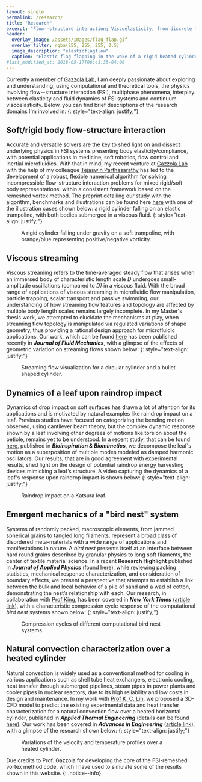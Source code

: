 ```yaml
---
layout: single
permalink: /research/
title: "Research"
excerpt: "Flow--structure interaction; Viscoelasticity, from discrete to the continuum"
header:
  overlay_image: /assets/images/flag_flap.gif
  overlay_filter: rgba(255, 255, 255, 0.5)
  image_description: "elasticflagflow"
  caption: "Elastic flag flapping in the wake of a rigid heated cylinder at Re=200"
#last_modified_at: 2018-05-17T08:41:35-04:00
---
```


Currently a member of <a href="https://mattia-lab.com/">Gazzola Lab</a>, I am deeply
passionate about exploring and understanding, using computational and theoretical tools,
the physics involving flow--structure interaction (FSI), multiphase phenomena,
interplay between elasticity and fluid dynamics of FSI systems and continuum viscoelasticity.
Below, you can find brief descriptions of the research domains I'm involved in:
{: style="text-align: justify;"}

## Soft/rigid body flow-structure interaction

Accurate and versatile solvers are the key to shed light on and dissect underlying physics in
FSI systems presenting body elasticity/compliance, with potential applications in medicine, soft
robotics, flow control and inertial microfluidics. With that in mind, my recent venture at
[Gazzola Lab](https://mattia-lab.com/) with the help of my colleague
[Tejaswin Parthasarathy](https://parthas1.github.io/) has led to the development of a robust, 
flexible numerical algorithm for solving incompressible flow–structure interaction problems
for mixed rigid/soft body representations, within a consistent framework based on the
remeshed vortex method. The preprint detailing our study with the algorithm, benchmarks and
illustrations can be found here [here](https://arxiv.org/pdf/2011.09669.pdf) with one of the
illustration cases shown below: a rigid cylinder falling on an elastic trampoline, with both
bodies submerged in a viscous fluid.
{: style="text-align: justify;"}

<figure class="align-center">
  <img src="{{site.url}}{{site.baseurl}}/assets/images/tramp.gif" alt="">
  <figcaption>A rigid cylinder falling under gravity on a soft trampoline, with orange/blue
representing positive/negative vorticity.</figcaption>
</figure>

## Viscous streaming

Viscous streaming refers to the time-averaged steady flow that arises when an immersed body
of characteristic length scale *D* undergoes small-amplitude oscillations (compared to *D)*
in a viscous fluid. With the broad range of applications of viscous streaming in microfluidic
flow manipulation, particle trapping, scalar transport and passive swimming, our understanding
of how streaming flow features and topology are affected by multiple body length scales remains
largely incomplete. In my Master's thesis work, we attempted to elucidate the mechanisms
at play, when streaming flow topology is manipulated via regulated variations of shape geometry,
thus providing a rational design approach for microfluidic applications. Our work, which can be
found [here](/assets/paps/curv.pdf) has been published recently in ***Journal of Fluid Mechanics***,
with a glimpse of the effects of geometric variation on streaming flows shown below:
{: style="text-align: justify;"}

<figure class="align-center">
  <img src="{{site.url}}{{site.baseurl}}/assets/images/stream.gif" alt="">
  <figcaption>Streaming flow visualization for a circular cylinder and a bullet
  shaped cylinder.</figcaption>
</figure>

## Dynamics of a leaf upon raindrop impact

Dynamics of drop impact on soft surfaces has drawn a lot of attention for its applications and
is motivated by natural examples like raindrop impact on a leaf. Previous studies have focused
on categorizing the bending motion observed, using cantilever beam theory, but the complex dynamic
response shown by a leaf involving other degrees of motions like torsion about the petiole,
remains yet to be understood. In a recent study, that can be found [here](/assets/paps/leaf.pdf),
published in ***Bioinspiration & Biomimetics***, we decompose the leaf's motion as a superposition
of multiple modes modeled as damped harmonic oscillators. Our results, that are in good agreement with
experimental results, shed light on the design of potential raindrop energy harvesting devices
mimicking a leaf’s structure. A video capturing the dynamics of a leaf's response upon raindrop
impact is shown below:
{: style="text-align: justify;"}

<figure class="align-center">
  <img src="{{site.url}}{{site.baseurl}}/assets/images/leaf.gif" alt="">
  <figcaption>Raindrop impact on a Katsura leaf.</figcaption>
</figure>

## Emergent mechanics of a "bird nest" system

Systems of randomly packed, macroscopic elements, from jammed spherical grains to tangled
long filaments, represent a broad class of disordered meta-materials with a wide range
of applications and manifestations in nature. A *bird nest* presents itself at an interface
between hard round grains described by granular physics to long soft filaments, the center
of textile material science. In a recent **Research Highlight** published in
***Journal of Applied Physics*** (found [here](/assets/paps/nest.pdf)), while reviewing packing
statistics, mechanical response characterization, and consideration of boundary effects,
we present a perspective that attempts to establish a link between the bulk and local behavior
of a pile of sand and a wad of cotton, demonstrating the nest’s relationship with each.
Our research, in collaboration with [Prof King](http://www.mbod-lab.com/), has been covered in
***New York Times*** ([article link](https://www.nytimes.com/2020/03/17/science/why-birds-are-the-worlds-best-engineers.html)),
with a characteristic compression cycle response of the computational *bird nest* systems shown below:
{: style="text-align: justify;"}

<figure class="align-center">
  <img src="{{site.url}}{{site.baseurl}}/assets/images/nest.gif" alt="">
  <figcaption>Compression cycles of different computational bird nest systems.</figcaption>
</figure>

## Natural convection characterization over a heated cylinder

Natural convection is widely used as a conventional method for cooling in various applications
such as shell tube heat exchangers, electronic cooling, heat transfer through submerged pipelines,
steam pipes in power plants and cooler pipes in nuclear reactors, due to its high reliability and
low costs in design and maintenance. In my work with
[Prof K. C. Lin](https://sites.google.com/site/kuangclin/home), we proposed a 3D-CFD model to predict
the existing experimental data and heat transfer characterization for a natural convection flow
over a heated horizontal cylinder, published in ***Applied Thermal Engineering*** (details can be
found [here](/assets/paps/plume.pdf)). Our work has been covered in ***Advances in Engineering***
([article link](https://advanceseng.com/3d-cfd-investigation-free-convection-flow-above-heated-horizontal-cylinder-comparisons-experimental-data/)),
with a glimpse of the research shown below:
{: style="text-align: justify;"}

<figure class="align-center">
  <img src="{{site.url}}{{site.baseurl}}/assets/images/plume.png" alt="">
  <figcaption>Variations of the velocity and temperature profiles over a heated cylinder.</figcaption>
</figure>

Due credits to Prof. Gazzola for developing the core of the FSI-remeshed vortex method code,
which I have used to simulate some of the results shown in this website.
{: .notice--info}
